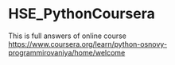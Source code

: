 # HSE_PythonCoursera
This is full answers of online course  https://www.coursera.org/learn/python-osnovy-programmirovaniya/home/welcome
